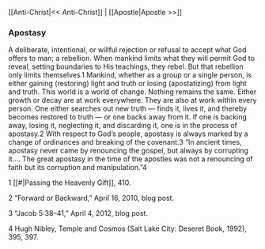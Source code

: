 [[Anti-Christ|<< Anti-Christ]]  |  [[Apostle|Apostle >>]]

### Apostasy
A deliberate, intentional, or willful rejection or refusal to accept what God offers to man; a rebellion. When mankind limits what they will permit God to reveal, setting boundaries to His teachings, they rebel. But that rebellion only limits themselves.1 Mankind, whether as a group or a single person, is either gaining (restoring) light and truth or losing (apostatizing) from light and truth. This world is a world of change. Nothing remains the same. Either growth or decay are at work everywhere. They are also at work within every person. One either searches out new truth — finds it, lives it, and thereby becomes restored to truth — or one backs away from it. If one is backing away, losing it, neglecting it, and discarding it, one is in the process of apostasy.2 With respect to God’s people, apostasy is always marked by a change of ordinances and breaking of the covenant.3 “In ancient times, apostasy never came by renouncing the gospel, but always by corrupting it…. The great apostasy in the time of the apostles was not a renouncing of faith but its corruption and manipulation.”4



1
[[#|Passing the Heavenly Gift]], 410.


2 “Forward or Backward,” April 16, 2010, blog post.


3 “Jacob 5:38–41,” April 4, 2012, blog post.


4 Hugh Nibley, Temple and Cosmos (Salt Lake City: Deseret Book, 1992), 395, 397.
